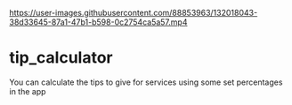 

https://user-images.githubusercontent.com/88853963/132018043-38d33645-87a1-47b1-b598-0c2754ca5a57.mp4

# tip_calculator
You can calculate the tips to give for services using some set percentages in the app
